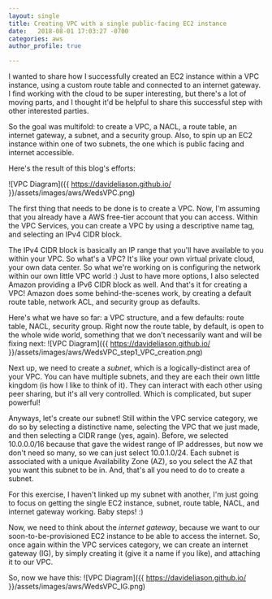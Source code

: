 ```yaml
---
layout: single
title: Creating VPC with a single public-facing EC2 instance
date:   2018-08-01 17:03:27 -0700
categories: aws
author_profile: true

---
```


I wanted to share how I successfully created an EC2 instance within a VPC instance, using a custom route table and connected to an internet gateway. I find working with the cloud to be super interesting, but there's a lot of moving parts, and I thought it'd be helpful to share this successful step with other interested parties.

So the goal was multifold: to create a VPC, a NACL, a route table, an internet gateway, a subnet, and a security group. Also, to spin up an EC2 instance within one of two subnets, the one which is public facing and internet accessible.

Here's the result of this blog's efforts:

![VPC Diagram]({{ https://davideliason.github.io/ }}/assets/images/aws/WedsVPC.png)

The first thing that needs to be done is to create a VPC. Now, I'm assuming that you already have a AWS free-tier account that you can access. Within the VPC Services, you can create a VPC by using a descriptive name tag, and selecting an IPv4 CIDR block. 

The IPv4 CIDR block is basically an IP range that you'll have available to you within your VPC. So what's a VPC? It's like your own virtual private cloud, your own data center. So what we're working on is configuring the network within our own little VPC world :) Just to have more options, I also selected Amazon providing a IPv6 CIDR block as well. And that's it for creating a VPC! Amazon does some behind-the-scenes work, by creating a default route table, network ACL, and security group as defaults.

Here's what we have so far: a VPC structure, and a few defaults: route table, NACL, security group. Right now the route table, by default, is open to the whole wide world, something that we don't necessarily want and will be fixing next:
![VPC Diagram]({{ https://davideliason.github.io/ }}/assets/images/aws/WedsVPC_step1_VPC_creation.png)


Next up, we need to create a *subnet*, which is a logically-distinct area of your VPC. You can have multiple subnets, and they are each their own little kingdom (is how I like to think of it). They can interact with each other using peer sharing, but it's all very controlled. Which is complicated, but super powerful!

Anyways, let's create our subnet! Still within the VPC service category, we do so by selecting a distinctive name, selecting the VPC that we just made, and then selecting a CIDR range (yes, again). Before, we selected 10.0.0.0/16 because that gave the widest range of IP addresses, but now we don't need so many, so we can just select 10.0.1.0/24. Each subnet is associated with a unique Availability Zone (AZ), so you select the AZ that you want this subnet to be in. And, that's all you need to do to create a subnet.

For this exercise, I haven't linked up my subnet with another, I'm just going to focus on getting the single EC2 instance, subnet, route table, NACL, and internet gateway working. Baby steps! :) 

Now, we need to think about the *internet gateway*, because we want to our soon-to-be-provisioned EC2 instance to be able to access the internet. So, once again within the VPC services category, we can create an internet gateway (IG), by simply creating it (give it a name if you like), and attaching it to our VPC.

So, now we have this:
![VPC Diagram]({{ https://davideliason.github.io/ }}/assets/images/aws/WedsVPC_IG.png)




